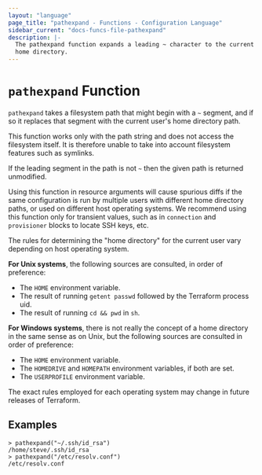 ```yaml
---
layout: "language"
page_title: "pathexpand - Functions - Configuration Language"
sidebar_current: "docs-funcs-file-pathexpand"
description: |-
  The pathexpand function expands a leading ~ character to the current user's
  home directory.
---
```


# `pathexpand` Function

`pathexpand` takes a filesystem path that might begin with a `~` segment,
and if so it replaces that segment with the current user's home directory
path.

This function works only with the path string and does not access the
filesystem itself. It is therefore unable to take into account filesystem
features such as symlinks.

If the leading segment in the path is not `~` then the given path is returned
unmodified.

Using this function in resource arguments will cause spurious diffs if the
same configuration is run by multiple users with different home directory
paths, or used on different host operating systems. We recommend using this
function only for transient values, such as in `connection` and `provisioner`
blocks to locate SSH keys, etc.

The rules for determining the "home directory" for the current user vary
depending on host operating system.

**For Unix systems**, the following sources are consulted, in order of preference:

* The `HOME` environment variable.
* The result of running `getent passwd` followed by the Terraform process uid.
* The result of running `cd && pwd` in `sh`.

**For Windows systems**, there is not really the concept of a home directory
in the same sense as on Unix, but the following sources are consulted in
order of preference:

* The `HOME` environment variable.
* The `HOMEDRIVE` and `HOMEPATH` environment variables, if both are set.
* The `USERPROFILE` environment variable.

The exact rules employed for each operating system may change in future
releases of Terraform.

## Examples

```
> pathexpand("~/.ssh/id_rsa")
/home/steve/.ssh/id_rsa
> pathexpand("/etc/resolv.conf")
/etc/resolv.conf
```
